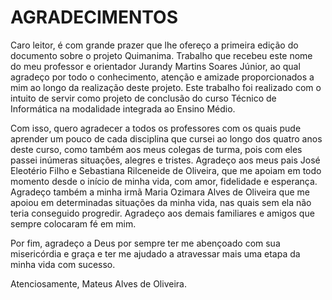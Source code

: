# AGRADECIMENTOS

Caro leitor, é com grande prazer que lhe ofereço a primeira edição do
documento sobre o projeto Quimanima. Trabalho que recebeu este nome do
meu professor e orientador Jurandy Martins Soares Júnior, ao qual
agradeço por todo o conhecimento, atenção e amizade proporcionados a mim
ao longo da realização deste projeto. Este trabalho foi realizado com o
intuito de servir como projeto de conclusão do curso Técnico de
Informática na modalidade integrada ao Ensino Médio.

Com isso, quero agradecer a todos os professores com os quais pude
aprender um pouco de cada disciplina que cursei ao longo dos quatro anos
deste curso, como também aos meus colegas de turma, pois com eles passei
inúmeras situações, alegres e tristes. Agradeço aos meus pais José
Eleotério Filho e Sebastiana Rilceneide de Oliveira, que me apoiam em
todo momento desde o início de minha vida, com amor, fidelidade e
esperança. Agradeço também a minha irmã Maria Ozimara Alves de Oliveira
que me apoiou em determinadas situações da minha vida, nas quais sem ela
não teria conseguido progredir. Agradeço aos demais familiares e amigos
que sempre colocaram fé em mim.

Por fim, agradeço a Deus por sempre ter me abençoado com sua
misericórdia e graça e ter me ajudado a atravessar mais uma etapa da
minha vida com sucesso.

Atenciosamente, Mateus Alves de Oliveira.